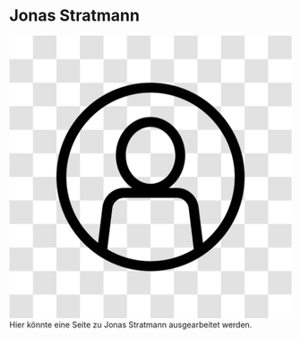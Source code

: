 # Jonas Stratmann
![Hallo! Das bin ich!](../../img/uebersicht/personen/avatar.png)
Hier könnte eine Seite zu Jonas Stratmann ausgearbeitet werden.